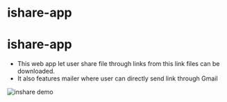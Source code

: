 # ishare-app
# ishare-app
- This web app let user share file through links from this link files can be downloaded.
- It also features mailer where user can directly send link through Gmail
 
![inshare demo](https://user-images.githubusercontent.com/79743712/132504772-a3f1cd04-5c8c-4362-bb67-0cbe8c281d6c.gif)
